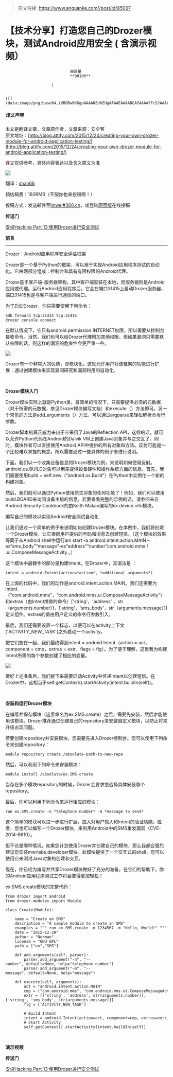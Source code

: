> 原文链接: https://www.anquanke.com//post/id/85067 


# 【技术分享】打造您自己的Drozer模块，测试Android应用安全 ( 含演示视频）


                                阅读量   
                                **90186**
                            
                        |
                        
                                                                                                                                    ![](data:image/png;base64,iVBORw0KGgoAAAANSUhEUgAAAAEAAAABCAYAAAAfFcSJAAAAAXNSR0IArs4c6QAAAARnQU1BAACxjwv8YQUAAAAJcEhZcwAADsQAAA7EAZUrDhsAAAANSURBVBhXYzh8+PB/AAffA0nNPuCLAAAAAElFTkSuQmCC)
                                                                                            



##### 译文声明

本文是翻译文章，文章原作者，文章来源：安全客
                                <br>原文地址：[http://blog.attify.com/2015/12/24/creating-your-own-drozer-module-for-android-application-testing/](http://blog.attify.com/2015/12/24/creating-your-own-drozer-module-for-android-application-testing/)

译文仅供参考，具体内容表达以及含义原文为准

[![](https://p0.ssl.qhimg.com/t0135e0c3d656636145.jpg)](https://p0.ssl.qhimg.com/t0135e0c3d656636145.jpg)

翻译：[shan66](http://bobao.360.cn/member/contribute?uid=2522399780)

预估稿费：160RMB（不服你也来投稿啊！）

投稿方式：发送邮件至[linwei#360.cn](mailto:linwei@360.cn)，或登陆[网页版](http://bobao.360.cn/contribute/index)在线投稿



**传送门**

[安卓Hacking Part 13:使用Drozer进行安全测试](http://bobao.360.cn/learning/detail/158.html)



**前言**

****

Drozer：Android应用程序安全评估框架

Drozer是一个基于Python的框架，可以用于实现Android应用程序测试的自动化。它由两部分组成：控制台和具有有限权限的Android代理。

Drozer基于客户端-服务器架构，其中客户端安装在本地，而服务器则是Android应用或代理。运行Android应用程序后，它会在端口31415上启动Drozer服务器，端口31415也是与客户端进行通信的端口。

为了启动Drozer，你只需要使用下列命令： 



```
adb forward tcp:31415 tcp:31415
drozer console connect
```

在默认情况下，它只有android.permission.INTERNET权限，所以需要从控制台接收命令。当然，我们也可以给Drozer代理增加其他权限，但如果漏洞只需要默认权限的话，则这样的漏洞的危害性会更严重一些。

[![](https://p4.ssl.qhimg.com/t01530821ca736a3f6a.png)](https://p4.ssl.qhimg.com/t01530821ca736a3f6a.png)

Drozer有一个非常大的优势，即模块化。这就允许用户对该框架的功能进行扩展：通过创建模块来实现漏洞研究和漏洞利用的自动化。

<br>

**Drozer模块入门** 



Drozer模块实际上就是Python类，最简单的情况下，只需要提供必须的元数据（对于所需的元数据，参见Drozer模块编写文档）和execute（）方法即可。另一个常见的方法是add_arguments（）方法，可以通过argparse来轻松解析命令行参数。

Drozer脚本的真正威力来自于它采用了Java的Reflection API，这样的话，就可以允许Python代码在Android的Dalvik VM上创建Java对象并与之交互了。同时，模块作者可以直接使用Android API中提供的所有对象和方法。反射可能是一个比较难以掌握的概念，所以需要通过一些具体的例子来进行说明。

下面，我们以一个收集设备信息的Drozer模块为例，来说明如何使用反射。android.os.BUILD对象可以用来提供设备硬件和操作系统方面的信息。首先，我们需要使用build = self.new（“android.os.Build”）在Python中实例化一个新的构建对象。

然后，我们就可以通过Python使用原生对象的任何功能了！例如，我们可以使用build.BOARD来访问设备主板的信息。若要查看完整的示例的话，请参阅来自Android Security Cookbook的由Keith Makan编写的ex.device.info模块。

编写自己的模块以实现Android安全测试自动化 

让我们通过一个简单的例子来说明如何创建Drozer模块。在本例中，我们将创建一个Drozer模块，让它根据用户提供的号码和消息去创建短信。（这个模块的效果等同于从Android shell中运行am start -a android.intent.action.MAIN –es“sms_body”“message”–es“address”“number”com.android.mms / .ui.ComposeMessageActivity 。）

这个模块中最棘手的部分是构建Intent。在Drozer中，其语法是 ：

```
intent = android.Intent(action=*action*, *additional arguments*)
```

在上面的代码中，我们的动作是android.intent.action.MAIN。我们还需要为intent（“com.android.mms”，“com.android.mms.ui.ComposeMessageActivity”）和extras（由Intent携带的命令）['string'，'address' ，str（arguments.number）]，['string'，'sms_body'，str（arguments.message）]]定义组件。extras的值由用户定义的命令行参数引入。

最后，我们还需要设置一个标志，以便可以在activity上下文['ACTIVITY_NEW_TASK']之外启动一个activity。

把它们放在一起，我们最终得到intent = android.Intent（action = act，component = cmp，extras = extr，flags = flg）。为了便于理解，这里我为构建Intent所需的每个参数创建了相应的变量。

[![](https://p2.ssl.qhimg.com/t01560e8fba1b696eb2.png)](https://p2.ssl.qhimg.com/t01560e8fba1b696eb2.png)

做好上述准备后，我们接下来需要启动Activity并传递Intent以创建短信。在Drozer中，这相当于self.getContext().startActivity(intent.buildIn(self))。

<br>

**安装和运行Drozer模块** 



在编写并保存模块（这里命名为ex.SMS.create）之后，需要先安装，然后才能使用该模块。Drozer推荐通过创建自己的repository来安装自定义模块，以防止将来升级出现问题。

若要创建repository并安装模块，您需要先进入Drozer控制台。您可以使用下列命令来创建repository：

```
module repository create /absolute-path-to-new-repo
```

然后，可以利用下列命令来安装模块：

```
module install /absolute/ex.SMS.create
```

当存在多个模块repository的时候，Drozer会要求您选择具体安装哪个repository。

最后，你可以利用下列命令来运行相应的模块：

```
run ex.SMS.create -n *telephone number* -m *message to send*
```

这个简单的模块可以进一步进行扩展，加入对用户输入和Intent的验证功能。或者，您也可以编写一个Drozer模块，来利用Android中的SMS重发漏洞（CVE-2014-8610）。

但不论是哪种情况，如果您计划使用Drozer并创建自己的模块，那么我都会强烈建议您安装mwrlabs.developer模块。此模块提供了一个交互式的shell，您可以使用它来测试Java对象的创建和交互。

现在，你已经为编写并共享Drozer模块做好了充分的准备，在它们的帮助下，你的Android应用程序测试工作将会变得更加轻松！

ex.SMS.create模块的完整代码：

```
from drozer import android
from drozer.modules import Module
 
class Create(Module):
 
    name = "Create an SMS"
    description = "A sample module to create an SMS"
    examples = """ run ex.SMS.create -n 1234567 -m "Hello, World!" """
    date = "2015-12-20"
    author = "Norman"
    license = "GNU GPL"
    path = ["ex","SMS"]
 
    def add_arguments(self, parser):
        parser.add_argument("-n", "--number", default=None, help="telephone number")
        parser.add_argument("-m", "--message", default=None, help="message")
 
    def execute(self, arguments):
        act = "android.intent.action.MAIN"
        cmp = ("com.android.mms", "com.android.mms.ui.ComposeMessageActivity")
        extr = [['string', 'address', str(arguments.number)],['string', 'sms_body', str(arguments.message)]] 
        flg = ['ACTIVITY_NEW_TASK'] 
 
        # Build Intent
        intent = android.Intent(action=act, component=cmp, extras=extr, flags=flg)
        # Start Activity
        self.getContext().startActivity(intent.buildIn(self))
```

**<br>**

**演示视频**







**传送门**

[安卓Hacking Part 13:使用Drozer进行安全测试](http://bobao.360.cn/learning/detail/158.html)


